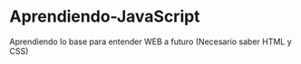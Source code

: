 # Aprendiendo-JavaScript
Aprendiendo lo base para entender WEB a futuro (Necesario saber HTML y CSS)
